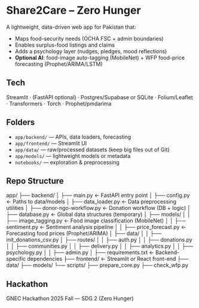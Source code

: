 # Share2Care – Zero Hunger

A lightweight, data-driven web app for Pakistan that:
- Maps food-security needs (OCHA FSC + admin boundaries)
- Enables surplus-food listings and claims
- Adds a psychology layer (nudges, pledges, mood reflections)
- **Optional AI**: food-image auto-tagging (MobileNet) + WFP food-price forecasting (Prophet/ARIMA/LSTM)

## Tech
Streamlit · (FastAPI optional) · Postgres/Supabase or SQLite · Folium/Leaflet · Transformers · Torch · Prophet/pmdarima

## Folders
- `app/backend/` — APIs, data loaders, forecasting
- `app/frontend/` — Streamlit UI
- `app/data/` — raw/processed datasets (keep big files out of Git)
- `app/models/` — lightweight models or metadata
- `notebooks/` — exploration & preprocessing

## Repo Structure
app/
 ├── backend/
 │    ├── main.py                  ← FastAPI entry point
 │    ├── config.py                ← Paths to data/models
 │    ├── data_loader.py           ← Data preprocessing utilities
 │    ├── donor-ngo-workflow.py    ← Donation workflow (DB + logic)
 │    ├── database.py              ← Global data structures (temporary)
 │    ├── models/
 │    │     ├── image_tagging.py   ← Food image classification (MobileNet)
 │    │     ├── sentiment.py       ← Sentiment analysis pipeline
 │    │     ├── price_forecast.py  ← Forecasting food prices (Prophet/ARIMA)
 │    ├── data/
 │    │     ├── init_donations_csv.py
 │    ├── routes/
 │    │     ├── auth.py
 │    │     ├── donations.py
 │    │     ├── communities.py
 │    │     ├── delivery.py
 │    │     ├── analytics.py
 │    │     ├── psychology.py
 │    │     ├── admin.py
 │    ├── requirements.txt         ← Backend-specific dependencies
 ├── frontend/                     ← Streamlit or React front-end
 ├── data/
 ├── models/
 └── scripts/
      ├── prepare_core.py
      ├── check_wfp.py

## Hackathon
GNEC Hackathon 2025 Fall — SDG 2 (Zero Hunger)
